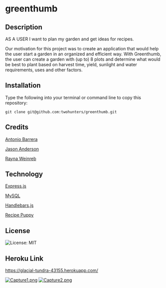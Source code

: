 # greenthumb


## Description

AS A USER I want to plan my garden and get ideas for recipes.

Our motivation for this project was to create an application that would help the user start a garden in an organized and efficient way. With Greenthumb, the user can create a garden with (up to) 8 plots and determine what would be best to plant based on harvest time, yield, sunlight and water requirements, uses and other factors.


## Installation

Type the following into your terminal or command line to copy this repository:

`git clone git@github.com:twohunters/greenthumb.git`


## Credits

[Antonio Barrera](https://github.com/Abarrera123)

[Jason Anderson](https://github.com/twohunters)

[Rayna Weinreb](https://github.com/raynagweinreb)


## Technology

[Express.js](https://expressjs.com/)

[MySQL](https://www.npmjs.com/package/mysql)

[Handlebars.js](https://handlebarsjs.com/)

[Recipe Puppy](http://www.recipepuppy.com/about/api/)


## License

![License: MIT](https://img.shields.io/badge/License-MIT-yellow.svg)

## Heroku Link 
https://glacial-tundra-43155.herokuapp.com/


[![Capture1.png](https://i.postimg.cc/ZqB84dbd/Capture1.png)](https://postimg.cc/t1bZz7Vq)
[![Capture2.png](https://i.postimg.cc/j2snwwbv/Capture2.png)](https://postimg.cc/47Sxj3nh)
